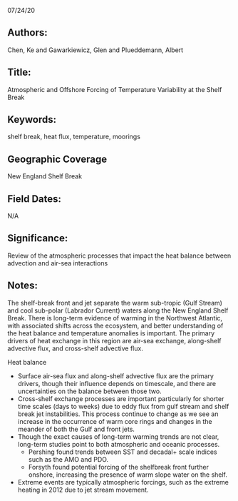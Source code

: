 07/24/20
## Authors:
Chen, Ke and Gawarkiewicz, Glen and Plueddemann, Albert
## Title:
Atmospheric and Offshore Forcing of Temperature Variability at the Shelf Break
## Keywords:
shelf break, heat flux, temperature, moorings
## Geographic Coverage
New England Shelf Break
## Field Dates:
N/A
## Significance:
Review of the atmospheric processes that impact the heat balance between advection and air-sea interactions

## Notes:
The shelf-break front and jet separate the warm sub-tropic (Gulf Stream) and cool sub-polar (Labrador Current) waters along the New England Shelf Break. There is long-term evidence of warming in the Northwest Atlantic, with associated shifts across the ecosystem, and better understanding of the heat balance and temperature anomalies is important. The primary drivers of heat exchange in this region are air-sea exchange, along-shelf advective flux, and cross-shelf advective flux.

Heat balance
- Surface air-sea flux and along-shelf advective flux are the primary drivers, though their influence depends on timescale, and there are uncertainties on the balance between those two.
- Cross-shelf exchange processes are important particularly for shorter time scales (days to weeks) due to eddy flux from gulf stream and shelf break jet instabilities. This process continue to change as we see an increase in the occurrence of warm core rings and changes in the meander of both the Gulf and front jets.
- Though the exact causes of long-term warming trends are not clear, long-term studies point to both atmospheric and oceanic processes.
  - Pershing found trends between SST and decadal+ scale indices such as the AMO and PDO.
  - Forsyth found potential forcing of the shelfbreak front further onshore, increasing the presence of warm slope water on the shelf.
- Extreme events are typically atmospheric forcings, such as the extreme heating in 2012 due to jet stream movement.
